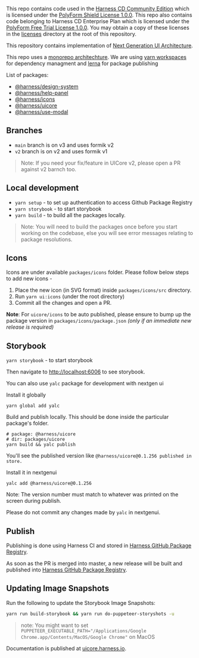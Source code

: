 This repo contains code used in the [Harness CD Community Edition](https://github.com/harness/harness-cd-community) which is licensed under the [PolyForm Shield License 1.0.0](./licenses/PolyForm-Shield-1.0.0.txt). This repo also contains code belonging to Harness CD Enterprise Plan which is licensed under the [PolyForm Free Trial License 1.0.0](./licenses/PolyForm-Free-Trial-1.0.0.txt). You may obtain a copy of these licenses in the [licenses](./licenses/) directory at the root of this repository.

This repository contains implementation of [Next Generation UI Architecture](https://docs.google.com/document/d/1oe_cHcDyYhwjJ6QZqyOIlpUWGgYyeCIBfUOdElg2rBg/edit#heading=h.41cp29fl3vvn).

This repo uses a [monorepo architechture](https://monorepo.tools/). We are using [yarn workspaces](https://classic.yarnpkg.com/lang/en/docs/workspaces/) for dependency managment and [lerna](https://lerna.js.org/) for package publishing

List of packages:

- [@harness/design-system](./packages/design-system/)
- [@harness/help-panel](./packages/help-panel/)
- [@harness/icons](./packages/icons/)
- [@harness/uicore](./packages/uicore/)
- [@harness/use-modal](./packages/useModal/)

## Branches

- `main` branch is on v3 and uses formik v2
- `v2` branch is on v2 and uses formik v1

> Note: If you need your fix/feature in UICore v2, please open a PR against v2 barnch too.

## Local development

- `yarn setup` - to set up authentication to access Github Package Registry
- `yarn storybook` - to start storybook
- `yarn build` - to build all the packages locally.

> Note: You will need to build the packages once before you start working on the codebase, else you will see error messages relating to package resolutions.

## Icons

Icons are under available `packages/icons` folder. Please follow below steps to add new icons -

1. Place the new icon (in SVG format) inside `packages/icons/src` directory.
2. Run `yarn ui:icons` (under the root directory)
3. Commit all the changes and open a PR.

**Note**: For `uicore/icons` to be auto published, please ensure to bump up the package version in `packages/icons/package.json` _(only if an immediate new release is required)_

## Storybook

`yarn storybook` - to start storybook

Then navigate to [http://localhost:6006](http://localhost:6006) to see storybook.

You can also use `yalc` package for development with nextgen ui

Install it globally

```
yarn global add yalc
```

Build and publish locally. This should be done inside the particular package's folder.

```
# package: @harness/uicore
# dir: packages/uicore
yarn build && yalc publish
```

You'll see the published version like `@harness/uicore@0.1.256 published in store.`

Install it in nextgenui

```
yalc add @harness/uicore@0.1.256
```

Note: The version number must match to whatever was printed on the screen during publish.

Please do not commit any changes made by `yalc` in nextgenui.

## Publish

Publishing is done using Harness CI and stored in [Harness GitHub Package Registry](https://github.com/orgs/harness/packages).

As soon as the PR is merged into master, a new release will be built and published into [Harness GitHub Package Registry](https://github.com/orgs/harness/packages).

## Updating Image Snapshots

Run the following to update the Storybook Image Snapshots:

```sh
yarn run build-storybook && yarn run do-puppeteer-storyshots -u
```

> note: You might want to set `PUPPETEER_EXECUTABLE_PATH="/Applications/Google Chrome.app/Contents/MacOS/Google Chrome"` on MacOS

Documentation is published at [uicore.harness.io](http://uicore.harness.io/).
